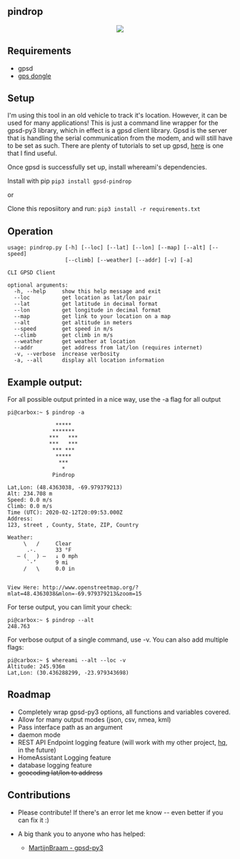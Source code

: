 ## pindrop

<p align="center">
    <img src="https://user-images.githubusercontent.com/7833164/74372681-10822d80-4da9-11ea-9674-10727f35971b.gif"></img>
</p>

## Requirements 

- gpsd
- [gps dongle](https://www.amazon.com/GlobalSat-BU-353-S4-USB-Receiver-Black/dp/B008200LHW)


## Setup

I'm using this tool in an old vehicle to track it's location. However, it can be used for many applications! This is just a command line wrapper for the gpsd-py3 library, which in effect is a gpsd client library. Gpsd is the server that is handling the serial communication from the modem, and will still have to be set as such. There are plenty of tutorials to set up gpsd, [here](https://gpsd.gitlab.io/gpsd/installation.html) is one that I find useful.

Once gpsd is successfully set up, install whereami's dependencies.

Install with pip
`pip3 install gpsd-pindrop`

or

Clone this reposiitory and run: 
`pip3 install -r requirements.txt`

## Operation

```
usage: pindrop.py [-h] [--loc] [--lat] [--lon] [--map] [--alt] [--speed]
                  [--climb] [--weather] [--addr] [-v] [-a]

CLI GPSD Client

optional arguments:
  -h, --help     show this help message and exit
  --loc          get location as lat/lon pair
  --lat          get latitude in decimal format
  --lon          get longitude in decimal format
  --map          get link to your location on a map
  --alt          get altitude in meters
  --speed        get speed in m/s
  --climb        get climb in m/s
  --weather      get weather at location
  --addr         get address from lat/lon (requires internet)
  -v, --verbose  increase verbosity
  -a, --all      display all location information
```

## Example output:

For all possible output printed in a nice way, use the -a flag for all output
```
pi@carbox:~ $ pindrop -a

               *****
              *******
             ***   ***
             ***   ***
              *** ***
               *****
                ***
                 *
              Pindrop

Lat,Lon: (48.4363038, -69.979379213)
Alt: 234.708 m
Speed: 0.0 m/s
Climb: 0.0 m/s
Time (UTC): 2020-02-12T20:09:53.000Z
Address:
123, street , County, State, ZIP, Country

Weather:
     \   /     Clear
      .-.      33 °F
   ― (   ) ―   ↓ 0 mph
      `-’      9 mi
     /   \     0.0 in


View Here: http://www.openstreetmap.org/?mlat=48.4363038&mlon=-69.979379213&zoom=15
```

For terse output, you can limit your check:
```
pi@carbox:~ $ pindrop --alt
248.763
```

For verbose output of a single command, use -v. You can also add multiple flags:
```
pi@carbox:~ $ whereami --alt --loc -v
Altitude: 245.936m
Lat,Lon: (30.436288299, -23.979343698)

```
## Roadmap

- Completely wrap gpsd-py3 options, all functions and variables covered.
- Allow for many output modes (json, csv, nmea, kml)
- Pass interface path as an argument
- daemon mode
- REST API Endpoint logging feature (will work with my other project, [hq](https://github.com/needmorecowbell/hq), in the future)
- HomeAssistant Logging feature
- database logging feature
- ~~geocoding lat/lon to address~~

## Contributions

- Please contribute! If there's an error let me know -- even better if you can fix it :)

- A big thank you to anyone who has helped:
    - [MartijnBraam - gpsd-py3](https://github.com/MartijnBraam/gpsd-py3)


